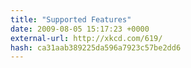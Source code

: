 ```yaml
---
title: "Supported Features"
date: 2009-08-05 15:17:23 +0000
external-url: http://xkcd.com/619/
hash: ca31aab389225da596a7923c57be2dd6
---
```



